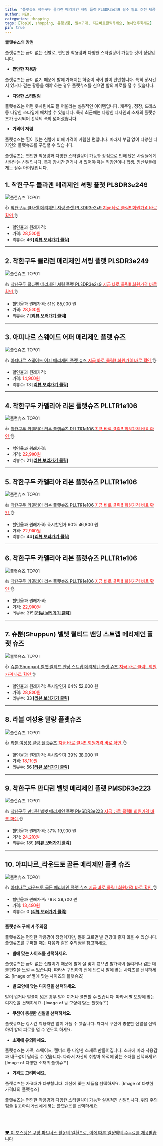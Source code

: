 ```yaml
---
title: "플랫슈즈 착한구두 클라렌 메리제인 셔링 플랫 PLSDR3e249 필수 필요 추천 제품 비교 최저 가격 비교 장점 구매 후기 구매평"
author: NEO.
categories: shopping
tags: [Top10, shopping, 유행상품, 필수구매, 지금바로클릭하세요, 놓치면후회해요]
pin: true
---
```

**플랫슈즈의 장점**

플랫슈즈는 굽이 없는 신발로, 편안한 착용감과 다양한 스타일링이 가능한 것이 장점입니다.

* **편안한 착용감**

플랫슈즈는 굽이 없기 때문에 발에 가해지는 하중이 적어 발이 편안합니다. 특히 장시간 서 있거나 걷는 활동을 해야 하는 경우 플랫슈즈를 신으면 발의 피로를 덜 수 있습니다.

* **다양한 스타일링**

플랫슈즈는 어떤 옷차림에도 잘 어울리는 실용적인 아이템입니다. 캐주얼, 정장, 드레스 등 다양한 스타일에 매치할 수 있습니다. 특히 최근에는 다양한 디자인과 소재의 플랫슈즈가 출시되어 선택의 폭이 넓어졌습니다.

* **가격이 저렴**

플랫슈즈는 힐이 있는 신발에 비해 가격이 저렴한 편입니다. 따라서 부담 없이 다양한 디자인의 플랫슈즈를 구입할 수 있습니다.

플랫슈즈는 편안한 착용감과 다양한 스타일링이 가능한 장점으로 인해 많은 사람들에게 사랑받는 신발입니다. 특히 장시간 걷거나 서 있어야 하는 직장인이나 학생, 임산부들에게는 필수 아이템입니다.

   

## 1. 착한구두 클라렌 메리제인 셔링 플랫 PLSDR3e249

![플랫슈즈 TOP01](https://thumbnail7.coupangcdn.com/thumbnails/remote/490x490ex/image/retail/images/1250160641003390-169e0c24-bf8d-4c7c-b2db-24aa442294f5.jpg)


👍 [착한구두 클라렌 메리제인 셔링 플랫 PLSDR3e249 <font color=red> 지금 바로 클릭!! 회원가격 바로 확인 </font> ](https://link.coupang.com/re/AFFSDP?lptag=AF3617701&subid=GithubCoopas&pageKey=6865536495&traceid=V0-153&itemId=16408482844&vendorItemId=83599554515) 👌 


- 할인율과 원래가격: 
- 가격: <span style='color:red'>28,500원</span>
- 리뷰수: 46  [**[리뷰 보러가기 클릭]**](https://link.coupang.com/re/AFFSDP?lptag=AF3617701&subid=GithubCoopas&pageKey=6865536495&traceid=V0-153&itemId=16408482844&vendorItemId=83599554515)

---


   

## 2. 착한구두 클라렌 메리제인 셔링 플랫 PLSDR3e249

![플랫슈즈 TOP01](https://thumbnail7.coupangcdn.com/thumbnails/remote/490x490ex/image/retail/images/1250160641003390-169e0c24-bf8d-4c7c-b2db-24aa442294f5.jpg)


👍 [착한구두 클라렌 메리제인 셔링 플랫 PLSDR3e249 <font color=red> 지금 바로 클릭!! 회원가격 바로 확인 </font> ](https://link.coupang.com/re/AFFSDP?lptag=AF3617701&subid=GithubCoopas&pageKey=6865536495&traceid=V0-153&itemId=16408482844&vendorItemId=83599554515) 👌 


- 할인율과 원래가격: 61%  85,000   원
- 가격: <span style='color:red'>28,500원</span>
- 리뷰수: 7  [**[리뷰 보러가기 클릭]**](https://link.coupang.com/re/AFFSDP?lptag=AF3617701&subid=GithubCoopas&pageKey=6865536495&traceid=V0-153&itemId=16408482844&vendorItemId=83599554515)

---


   

## 3. 아피나르 스웨이드 어퍼 메리제인 플랫 슈즈

![플랫슈즈 TOP01](https://thumbnail6.coupangcdn.com/thumbnails/remote/490x490ex/image/retail/images/6439789593122866-92cc8c1d-14aa-4b05-8cbf-2179036fb03a.jpg)


👍 [아피나르 스웨이드 어퍼 메리제인 플랫 슈즈 <font color=red> 지금 바로 클릭!! 회원가격 바로 확인 </font> ](https://link.coupang.com/re/AFFSDP?lptag=AF3617701&subid=GithubCoopas&pageKey=7581998326&traceid=V0-153&itemId=20016512061&vendorItemId=87113297084) 👌 


- 할인율과 원래가격: 
- 가격: <span style='color:red'>14,900원</span>
- 리뷰수: 13  [**[리뷰 보러가기 클릭]**](https://link.coupang.com/re/AFFSDP?lptag=AF3617701&subid=GithubCoopas&pageKey=7581998326&traceid=V0-153&itemId=20016512061&vendorItemId=87113297084)

---


   

## 4. 착한구두 카멜리아 리본 플랫슈즈 PLLTR1e106

![플랫슈즈 TOP01](https://thumbnail9.coupangcdn.com/thumbnails/remote/490x490ex/image/vendor_inventory/5c37/2b16a6d0e12d9e057ddf87ec630928060cec6659f6677dd2e86db8c09fca.jpg)


👍 [착한구두 카멜리아 리본 플랫슈즈 PLLTR1e106 <font color=red> 지금 바로 클릭!! 회원가격 바로 확인 </font> ](https://link.coupang.com/re/AFFSDP?lptag=AF3617701&subid=GithubCoopas&pageKey=6480262808&traceid=V0-153&itemId=14182950452&vendorItemId=85058681790) 👌 


- 할인율과 원래가격: 
- 가격: <span style='color:red'>22,900원</span>
- 리뷰수: 21  [**[리뷰 보러가기 클릭]**](https://link.coupang.com/re/AFFSDP?lptag=AF3617701&subid=GithubCoopas&pageKey=6480262808&traceid=V0-153&itemId=14182950452&vendorItemId=85058681790)

---


   

## 5. 착한구두 카멜리아 리본 플랫슈즈 PLLTR1e106

![플랫슈즈 TOP01](https://thumbnail9.coupangcdn.com/thumbnails/remote/490x490ex/image/vendor_inventory/5c37/2b16a6d0e12d9e057ddf87ec630928060cec6659f6677dd2e86db8c09fca.jpg)


👍 [착한구두 카멜리아 리본 플랫슈즈 PLLTR1e106 <font color=red> 지금 바로 클릭!! 회원가격 바로 확인 </font> ](https://link.coupang.com/re/AFFSDP?lptag=AF3617701&subid=GithubCoopas&pageKey=6480262808&traceid=V0-153&itemId=14182950534&vendorItemId=85058681938) 👌 


- 할인율과 원래가격: 즉시할인가 60%  46,800   원
- 가격: <span style='color:red'>22,900원</span>
- 리뷰수: 44  [**[리뷰 보러가기 클릭]**](https://link.coupang.com/re/AFFSDP?lptag=AF3617701&subid=GithubCoopas&pageKey=6480262808&traceid=V0-153&itemId=14182950534&vendorItemId=85058681938)

---


   

## 6. 착한구두 카멜리아 리본 플랫슈즈 PLLTR1e106

![플랫슈즈 TOP01](https://thumbnail8.coupangcdn.com/thumbnails/remote/490x490ex/image/vendor_inventory/da8b/11bf96d29c5d964e904acc6283453246a338a1641c216a690965cfb4702c.jpg)


👍 [착한구두 카멜리아 리본 플랫슈즈 PLLTR1e106 <font color=red> 지금 바로 클릭!! 회원가격 바로 확인 </font> ](https://link.coupang.com/re/AFFSDP?lptag=AF3617701&subid=GithubCoopas&pageKey=6480262808&traceid=V0-153&itemId=14182950460&vendorItemId=85058681912) 👌 


- 할인율과 원래가격: 
- 가격: <span style='color:red'>22,900원</span>
- 리뷰수: 215  [**[리뷰 보러가기 클릭]**](https://link.coupang.com/re/AFFSDP?lptag=AF3617701&subid=GithubCoopas&pageKey=6480262808&traceid=V0-153&itemId=14182950460&vendorItemId=85058681912)

---


   

## 7. 슈뿐(Shuppun) 벨벳 퀼티드 밴딩 스트랩 메리제인 플랫 슈즈

![플랫슈즈 TOP01](https://thumbnail10.coupangcdn.com/thumbnails/remote/490x490ex/image/vendor_inventory/d0c4/bb40ad6c19685da188b0265a51d9e51d3e98444669b2146c6057dc63ad52.jpg)


👍 [슈뿐(Shuppun) 벨벳 퀼티드 밴딩 스트랩 메리제인 플랫 슈즈 <font color=red> 지금 바로 클릭!! 회원가격 바로 확인 </font> ](https://link.coupang.com/re/AFFSDP?lptag=AF3617701&subid=GithubCoopas&pageKey=7583093882&traceid=V0-153&itemId=20022158929&vendorItemId=87118868341) 👌 


- 할인율과 원래가격: 즉시할인가 64%  52,600   원
- 가격: <span style='color:red'>28,800원</span>
- 리뷰수: 33  [**[리뷰 보러가기 클릭]**](https://link.coupang.com/re/AFFSDP?lptag=AF3617701&subid=GithubCoopas&pageKey=7583093882&traceid=V0-153&itemId=20022158929&vendorItemId=87118868341)

---


   

## 8. 라블 여성용 말랑 플랫슈즈

![플랫슈즈 TOP01](https://thumbnail6.coupangcdn.com/thumbnails/remote/490x490ex/image/retail/images/5870486967822910-879e46da-a662-4a58-a475-5e02139a1ae5.jpg)


👍 [라블 여성용 말랑 플랫슈즈 <font color=red> 지금 바로 클릭!! 회원가격 바로 확인 </font> ](https://link.coupang.com/re/AFFSDP?lptag=AF3617701&subid=GithubCoopas&pageKey=67542516&traceid=V0-153&itemId=8748673514&vendorItemId=76200279940) 👌 


- 할인율과 원래가격: 즉시할인가 39%  38,000   원
- 가격: <span style='color:red'>18,110원</span>
- 리뷰수: 56  [**[리뷰 보러가기 클릭]**](https://link.coupang.com/re/AFFSDP?lptag=AF3617701&subid=GithubCoopas&pageKey=67542516&traceid=V0-153&itemId=8748673514&vendorItemId=76200279940)

---


   

## 9. 착한구두 만다린 벨벳 메리제인 플랫 PMSDR3e223

![플랫슈즈 TOP01](https://thumbnail6.coupangcdn.com/thumbnails/remote/490x490ex/image/retail/images/1500082193077728-1ece49cf-110b-43d1-9bd4-e4eaf4ca4ede.jpg)


👍 [착한구두 만다린 벨벳 메리제인 플랫 PMSDR3e223 <font color=red> 지금 바로 클릭!! 회원가격 바로 확인 </font> ](https://link.coupang.com/re/AFFSDP?lptag=AF3617701&subid=GithubCoopas&pageKey=6865536651&traceid=V0-153&itemId=16408483659&vendorItemId=83599555408) 👌 


- 할인율과 원래가격: 37%  19,900   원
- 가격: <span style='color:red'>24,210원</span>
- 리뷰수: 189  [**[리뷰 보러가기 클릭]**](https://link.coupang.com/re/AFFSDP?lptag=AF3617701&subid=GithubCoopas&pageKey=6865536651&traceid=V0-153&itemId=16408483659&vendorItemId=83599555408)

---


   

## 10. 아피나르_라운드토 골든 메리제인 플랫 슈즈

![플랫슈즈 TOP01](https://thumbnail9.coupangcdn.com/thumbnails/remote/490x490ex/image/retail/images/5475659964434182-a70a9c2e-4094-4de1-8396-704019f93e91.jpg)


👍 [아피나르_라운드토 골든 메리제인 플랫 슈즈 <font color=red> 지금 바로 클릭!! 회원가격 바로 확인 </font> ](https://link.coupang.com/re/AFFSDP?lptag=AF3617701&subid=GithubCoopas&pageKey=6480513476&traceid=V0-153&itemId=14184729748&vendorItemId=81430545177) 👌 


- 할인율과 원래가격: 48%  28,800   원
- 가격: <span style='color:red'>13,490원</span>
- 리뷰수: 0  [**[리뷰 보러가기 클릭]**](https://link.coupang.com/re/AFFSDP?lptag=AF3617701&subid=GithubCoopas&pageKey=6480513476&traceid=V0-153&itemId=14184729748&vendorItemId=81430545177)

---
**플랫슈즈 구매 시 주의점**

플랫슈즈는 편안한 착용감이 장점이지만, 잘못 고르면 발 건강에 좋지 않을 수 있습니다. 플랫슈즈를 구매할 때는 다음과 같은 주의점을 참고하세요.

* **발에 맞는 사이즈를 선택하세요.**

플랫슈즈는 굽이 없는 신발이기 때문에 발에 잘 맞지 않으면 발가락이 눌리거나 걷는 데 불편함을 느낄 수 있습니다. 따라서 구입하기 전에 반드시 발에 맞는 사이즈를 선택하세요.
[Image of 발에 맞는 사이즈의 플랫슈즈]

* **발 모양에 맞는 디자인을 선택하세요.**

발이 넓거나 발볼이 넓은 경우 발이 끼거나 불편할 수 있습니다. 따라서 발 모양에 맞는 디자인을 선택하세요.
[Image of 발 모양에 맞는 플랫슈즈]

* **쿠션이 충분한 신발을 선택하세요.**

플랫슈즈는 장시간 착용하면 발이 아플 수 있습니다. 따라서 쿠션이 충분한 신발을 선택하여 발의 피로를 덜 수 있도록 하세요.


* **소재에 유의하세요.**

플랫슈즈는 가죽, 스웨이드, 캔버스 등 다양한 소재로 만들어집니다. 소재에 따라 착용감과 내구성이 달라질 수 있습니다. 따라서 자신의 취향과 목적에 맞는 소재를 선택하세요.
[Image of 다양한 소재의 플랫슈즈]

* **가격도 고려하세요.**

플랫슈즈는 가격대가 다양합니다. 예산에 맞는 제품을 선택하세요.
[Image of 다양한 가격대의 플랫슈즈]

플랫슈즈는 편안한 착용감과 다양한 스타일링이 가능한 실용적인 신발입니다. 위의 주의점을 참고하여 자신에게 맞는 플랫슈즈를 선택하세요.<br><br><br><br><br> [ ❤  이 포스팅은 쿠팡 파트너스 활동의 일환으로, 이에 따른 일정액의 수수료를 제공받습니다](https://link.coupang.com/a/bcEFyh)